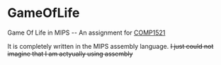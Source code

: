 # GameOfLife
Game Of Life in MIPS -- An assignment for [COMP1521](https://cgi.cse.unsw.edu.au/~cs1521/17s2/assigns/ass1/index.php)

It is completely written in the MIPS assembly language. ~~I just could not imagine that I am actyually using assembly~~
